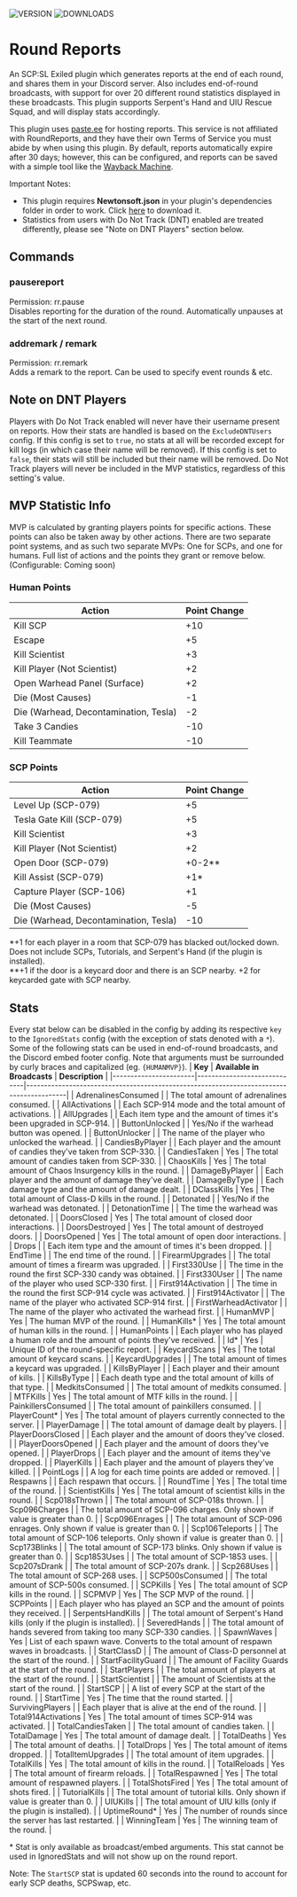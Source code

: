 ![VERSION](https://img.shields.io/github/v/release/Thundermaker300/RoundReports?include_prereleases&style=for-the-badge)
![DOWNLOADS](https://img.shields.io/github/downloads/Thundermaker300/RoundReports/total?style=for-the-badge)

# Round Reports
 An SCP:SL Exiled plugin which generates reports at the end of each round, and shares them in your Discord server. Also includes end-of-round broadcasts, with support for over 20 different round statistics displayed in these broadcasts.  This plugin supports Serpent's Hand and UIU Rescue Squad, and will display stats accordingly.
  
This plugin uses [paste.ee](https://paste.ee/) for hosting reports. This service is not affiliated with RoundReports, and they have their own Terms of Service you must abide by when using this plugin. By default, reports automatically expire after 30 days; however, this can be configured, and reports can be saved with a simple tool like the [Wayback Machine](https://web.archive.org/).  
  
Important Notes:
* This plugin requires **Newtonsoft.json** in your plugin's dependencies folder in order to work. Click [here](https://github.com/Thundermaker300/RoundReports/releases/download/v0.5.5/Newtonsoft.Json.dll) to download it.
* Statistics from users with Do Not Track (DNT) enabled are treated differently, please see "Note on DNT Players" section below.

 ## Commands
 ### pausereport
 Permission: rr.pause  
 Disables reporting for the duration of the round. Automatically unpauses at the start of the next round.  

 ### addremark / remark
 Permission: rr.remark  
 Adds a remark to the report. Can be used to specify event rounds & etc.  
  
## Note on DNT Players
Players with Do Not Track enabled will never have their username present on reports. How their stats are handled is based on the `ExcludeDNTUsers` config. If this config is set to `true`, no stats at all will be recorded except for kill logs (in which case their name will be removed). If this config is set to `false`, their stats will still be included but their name will be removed. Do Not Track players will never be included in the MVP statistics, regardless of this setting's value.

## MVP Statistic Info
MVP is calculated by granting players points for specific actions. These points can also be taken away by other actions. There are two separate point systems, and as such two separate MVPs: One for SCPs, and one for humans. Full list of actions and the points they grant or remove below. (Configurable: Coming soon)

### Human Points

| **Action**                            | **Point Change** |
|---------------------------------------|------------------|
| Kill SCP                              | +10              |
| Escape                                | +5               |
| Kill Scientist                        | +3               |
| Kill Player (Not Scientist)           | +2               |
| Open Warhead Panel (Surface)          | +2               |
| Die (Most Causes)                     | -1               |
| Die (Warhead, Decontamination, Tesla) | -2               |
| Take 3 Candies                        | -10              |
| Kill Teammate                         | -10              |


### SCP Points

| **Action**                            | **Point Change** |
|---------------------------------------|------------------|
| Level Up (SCP-079)                    | +5               |
| Tesla Gate Kill (SCP-079)             | +5               |
| Kill Scientist                        | +3               |
| Kill Player (Not Scientist)           | +2               |
| Open Door (SCP-079)                   | +0-2\*\*         |
| Kill Assist (SCP-079)                 | +1\*             |
| Capture Player (SCP-106)              | +1               |
| Die (Most Causes)                     | -5               |
| Die (Warhead, Decontamination, Tesla) | -10              |

\*+1 for each player in a room that SCP-079 has blacked out/locked down. Does not include SCPs, Tutorials, and Serpent's Hand (if the plugin is installed).  
\*\*+1 if the door is a keycard door and there is an SCP nearby. +2 for keycarded gate with SCP nearby.

 ## Stats
 Every stat below can be disabled in the config by adding its respective `key` to the `IgnoredStats` config (with the exception of stats denoted with a `*`). Some of the following stats can be used in end-of-round broadcasts, and the Discord embed footer config. Note that arguments must be surrounded by curly braces and capitalized (eg. `{HUMANMVP}`).
| **Key**               | **Available in Broadcasts** | **Description**                                                                         |
|-----------------------|-----------------------------|-----------------------------------------------------------------------------------------|
| AdrenalinesConsumed   |                             | The total amount of adrenalines consumed.                                               |
| AllActivations        |                             | Each SCP-914 mode and the total amount of activations.                                  |
| AllUpgrades           |                             | Each item type and the amount of times it's been upgraded in SCP-914.                   |
| ButtonUnlocked        |                             | Yes/No if the warhead button was opened.                                                |
| ButtonUnlocker        |                             | The name of the player who unlocked the warhead.                                        |
| CandiesByPlayer       |                             | Each player and the amount of candies they've taken from SCP-330.                       |
| CandiesTaken          | Yes                         | The total amount of candies taken from SCP-330.                                         |
| ChaosKills            | Yes                         | The total amount of Chaos Insurgency kills in the round.                                |
| DamageByPlayer        |                             | Each player and the amount of damage they've dealt.                                     |
| DamageByType          |                             | Each damage type and the amount of damage dealt.                                        |
| DClassKills           | Yes                         | The total amount of Class-D kills in the round.                                         |
| Detonated             |                             | Yes/No if the warhead was detonated.                                                    |
| DetonationTime        |                             | The time the warhead was detonated.                                                     |
| DoorsClosed           | Yes                         | The total amount of closed door interactions.                                           |
| DoorsDestroyed        | Yes                         | The total amount of destroyed doors.                                                    |
| DoorsOpened           | Yes                         | The total amount of open door interactions.                                             |
| Drops                 |                             | Each item type and the amount of times it's been dropped.                               |
| EndTime               |                             | The end time of the round.                                                              |
| FirearmUpgrades       |                             | The total amount of times a firearm was upgraded.                                       |
| First330Use           |                             | The time in the round the first SCP-330 candy was obtained.                             |
| First330User          |                             | The name of the player who used SCP-330 first.                                          |
| First914Activation    |                             | The time in the round the first SCP-914 cycle was activated.                            |
| First914Activator     |                             | The name of the player who activated SCP-914 first.                                     |
| FirstWarheadActivator |                             | The name of the player who activated the warhead first.                                 |
| HumanMVP              | Yes                         | The human MVP of the round.                                                             |
| HumanKills*           | Yes                         | The total amount of human kills in the round.                                           |
| HumanPoints           |                             | Each player who has played a human role and the amount of points they've received.      |
| Id*                   | Yes                         | Unique ID of the round-specific report.                                                 |
| KeycardScans          | Yes                         | The total amount of keycard scans.                                                      |
| KeycardUpgrades       |                             | The total amount of times a keycard was upgraded.                                       |
| KillsByPlayer         |                             | Each player and their amount of kills.                                                  |
| KillsByType           |                             | Each death type and the total amount of kills of that type.                             |
| MedkitsConsumed       |                             | The total amount of medkits consumed.                                                   |
| MTFKills              | Yes                         | The total amount of MTF kills in the round.                                             |
| PainkillersConsumed   |                             | The total amount of painkillers consumed.                                               |
| PlayerCount*          | Yes                         | The total amount of players currently connected to the server.                          |
| PlayerDamage          |                             | The total amount of damage dealt by players.                                            |
| PlayerDoorsClosed     |                             | Each player and the amount of doors they've closed.                                     |
| PlayerDoorsOpened     |                             | Each player and the amount of doors they've opened.                                     |
| PlayerDrops           |                             | Each player and the amount of items they've dropped.                                    |
| PlayerKills           |                             | Each player and the amount of players they've killed.                                   |
| PointLogs             |                             | A log for each time points are added or removed.                                        |
| Respawns              |                             | Each respawn that occurs.                                                               |
| RoundTime             | Yes                         | The total time of the round.                                                            |
| ScientistKills        | Yes                         | The total amount of scientist kills in the round.                                       |
| Scp018sThrown         |                             | The total amount of SCP-018s thrown.                                                    |
| Scp096Charges         |                             | The total amount of SCP-096 charges. Only shown if value is greater than 0.             |
| Scp096Enrages         |                             | The total amount of SCP-096 enrages. Only shown if value is greater than 0.             |
| Scp106Teleports       |                             | The total amount of SCP-106 teleports. Only shown if value is greater than 0.           |
| Scp173Blinks          |                             | The total amount of SCP-173 blinks. Only shown if value is greater than 0.              |
| Scp1853Uses           |                             | The total amount of SCP-1853 uses.                                                      |
| Scp207sDrank          |                             | The total amount of SCP-207s drank.                                                     |
| Scp268Uses            |                             | The total amount of SCP-268 uses.                                                       |
| SCP500sConsumed       |                             | The total amount of SCP-500s consumed.                                                  |
| SCPKills              | Yes                         | The total amount of SCP kills in the round.                                             |
| SCPMVP                | Yes                         | The SCP MVP of the round.                                                               |
| SCPPoints             |                             | Each player who has played an SCP and the amount of points they received.               |
| SerpentsHandKills     |                             | The total amount of Serpent's Hand kills (only if the plugin is installed).             |
| SeveredHands          |                             | The total amount of hands severed from taking too many SCP-330 candies.                 |
| SpawnWaves            | Yes                         | List of each spawn wave. Converts to the total amount of respawn waves in broadcasts.   |
| StartClassD           |                             | The amount of Class-D personnel at the start of the round.                              |
| StartFacilityGuard    |                             | The amount of Facility Guards at the start of the round.                                |
| StartPlayers          |                             | The total amount of players at the start of the round.                                  |
| StartScientist        |                             | The amount of Scientists at the start of the round.                                     |
| StartSCP              |                             | A list of every SCP at the start of the round.                                          |
| StartTime             | Yes                         | The time that the round started.                                                        |
| SurvivingPlayers      |                             | Each player that is alive at the end of the round.                                      |
| Total914Activations   | Yes                         | The total amount of times SCP-914 was activated.                                        |
| TotalCandiesTaken     |                             | The total amount of candies taken.                                                      |
| TotalDamage           | Yes                         | The total amount of damage dealt.                                                       |
| TotalDeaths           | Yes                         | The total amount of deaths.                                                             |
| TotalDrops            | Yes                         | The total amount of items dropped.                                                      |
| TotalItemUpgrades     |                             | The total amount of item upgrades.                                                      |
| TotalKills            | Yes                         | The total amount of kills in the round.                                                 |
| TotalReloads          | Yes                         | The total amount of firearm reloads.                                                    |
| TotalRespawned        | Yes                         | The total amount of respawned players.                                                  |
| TotalShotsFired       | Yes                         | The total amount of shots fired.                                                        |
| TutorialKills         |                             | The total amount of tutorial kills. Only shown if value is greater than 0.              |
| UIUKills              |                             | The total amount of UIU kills (only if the plugin is installed).                        |
| UptimeRound*          | Yes                         | The number of rounds since the server has last restarted.                               |
| WinningTeam           | Yes                         | The winning team of the round.                                                          |    

\* Stat is only available as broadcast/embed arguments. This stat cannot be used in IgnoredStats and will not show up on the round report.

Note: The `StartSCP` stat is updated 60 seconds into the round to account for early SCP deaths, SCPSwap, etc.
